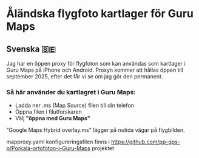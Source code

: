 # Åländska flygfoto kartlager för Guru Maps

## Svenska 🇸🇪

Jag har en öppen proxy för flygfoton som kan användas som kartlager i Guru Maps på iPhone och Android. Proxyn kommer att hållas öppen till september 2025, efter det får vi se om jag gör den permanent.

### Så här använder du kartlagret i Guru Maps:

- Ladda ner .ms (Map Source) filen till din telefon  
- Öppna filen i filutforskaren
- Välj **"öppna med Guru Maps"**

"Google Maps Hybrid overlay.ms" lägger på nutida vägar på flygbilden.

mapproxy.yaml konfigureringsfilen finns i https://github.com/pp-gps-p/Porkala-ortofoton-i-Guru-Maps projektet
